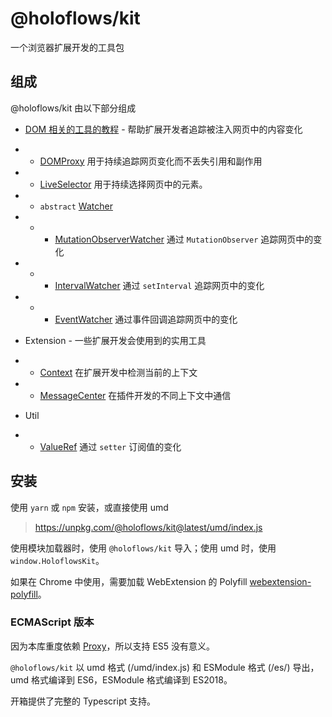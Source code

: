 # @holoflows/kit

一个浏览器扩展开发的工具包

## 组成

@holoflows/kit 由以下部分组成

-   [DOM 相关的工具的教程](./DOM.md) - 帮助扩展开发者追踪被注入网页中的内容变化
-   -   [DOMProxy](../../api-documents/kit.domproxy.md) 用于持续追踪网页变化而不丢失引用和副作用
-   -   [LiveSelector](../../api-documents/kit.liveselector.md) 用于持续选择网页中的元素。
-   -   `abstract` [Watcher](../../api-documents/kit.watcher.md)
-   -   -   [MutationObserverWatcher](../../api-documents/kit.mutationobserverwatcher.md) 通过 `MutationObserver` 追踪网页中的变化
-   -   -   [IntervalWatcher](../../api-documents/kit.intervalwatcher.md) 通过 `setInterval` 追踪网页中的变化
-   -   -   [EventWatcher](../../api-documents/kit.eventwatcher.md) 通过事件回调追踪网页中的变化

-   Extension - 一些扩展开发会使用到的实用工具
-   -   [Context](../../api-documents/kit.contexts.md) 在扩展开发中检测当前的上下文
-   -   [MessageCenter](../../api-documents/kit.messagechannel.md) 在插件开发的不同上下文中通信

-   Util
-   -   [ValueRef](../../api-documents/kit.valueref.md) 通过 `setter` 订阅值的变化

## 安装

使用 `yarn` 或 `npm` 安装，或直接使用 umd

> https://unpkg.com/@holoflows/kit@latest/umd/index.js

使用模块加载器时，使用 `@holoflows/kit` 导入；使用 umd 时，使用 `window.HoloflowsKit`。

如果在 Chrome 中使用，需要加载 WebExtension 的 Polyfill [webextension-polyfill](https://github.com/mozilla/webextension-polyfill)。

### ECMAScript 版本

因为本库重度依赖 [Proxy](https://mdn.io/Proxy)，所以支持 ES5 没有意义。

`@holoflows/kit` 以 umd 格式 (/umd/index.js) 和 ESModule 格式 (/es/) 导出，umd 格式编译到 ES6，ESModule 格式编译到 ES2018。

开箱提供了完整的 Typescript 支持。

